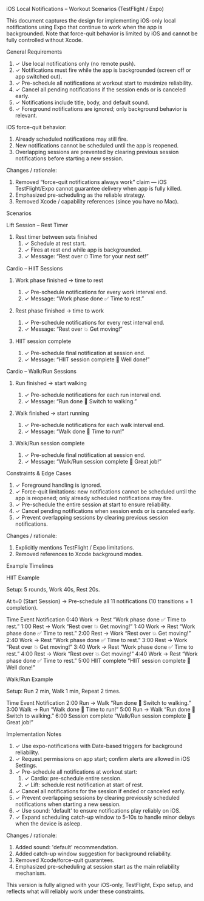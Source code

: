 
iOS Local Notifications – Workout Scenarios (TestFlight / Expo)

This document captures the design for implementing iOS-only local notifications using Expo that continue to work when the app is backgrounded. Note that force-quit behavior is limited by iOS and cannot be fully controlled without Xcode.


General Requirements

1. ✓ Use local notifications only (no remote push).
2. ✓ Notifications must fire while the app is backgrounded (screen off or app switched out).
3. ✓ Pre-schedule all notifications at workout start to maximize reliability.
4. ✓ Cancel all pending notifications if the session ends or is canceled early.
5. ✓ Notifications include title, body, and default sound.
6. ✓ Foreground notifications are ignored; only background behavior is relevant.


iOS force-quit behavior:

1. Already scheduled notifications may still fire.
2. New notifications cannot be scheduled until the app is reopened.
3. Overlapping sessions are prevented by clearing previous session notifications before starting a new session.


Changes / rationale:

1. Removed “force-quit notifications always work” claim — iOS TestFlight/Expo cannot guarantee delivery when app is fully killed.
2. Emphasized pre-scheduling as the reliable strategy.
3. Removed Xcode / capability references (since you have no Mac).

Scenarios


Lift Session – Rest Timer

1. Rest timer between sets finished
   1. ✓ Schedule at rest start.
   2. ✓ Fires at rest end while app is backgrounded.
   3. ✓ Message: “Rest over ⏱ Time for your next set!”


Cardio – HIIT Sessions

1. Work phase finished → time to rest
   1. ✓ Pre-schedule notifications for every work interval end.
   2. ✓ Message: “Work phase done ✅ Time to rest.”

2. Rest phase finished → time to work
   1. ✓ Pre-schedule notifications for every rest interval end.
   2. ✓ Message: “Rest over 💥 Get moving!”

3. HIIT session complete
   1. ✓ Pre-schedule final notification at session end.
   2. ✓ Message: “HIIT session complete 🎉 Well done!”


Cardio – Walk/Run Sessions

1. Run finished → start walking
   1. ✓ Pre-schedule notifications for each run interval end.
   2. ✓ Message: “Run done 🏃 Switch to walking.”

2. Walk finished → start running
   1. ✓ Pre-schedule notifications for each walk interval end.
   2. ✓ Message: “Walk done 🚶 Time to run!”

3. Walk/Run session complete
   1. ✓ Pre-schedule final notification at session end.
   2. ✓ Message: “Walk/Run session complete 🎉 Great job!”


Constraints & Edge Cases

1. ✓ Foreground handling is ignored.
2. ✓ Force-quit limitations: new notifications cannot be scheduled until the app is reopened; only already scheduled notifications may fire.
3. ✓ Pre-schedule the entire session at start to ensure reliability.
4. ✓ Cancel pending notifications when session ends or is canceled early.
5. ✓ Prevent overlapping sessions by clearing previous session notifications.


Changes / rationale:

1. Explicitly mentions TestFlight / Expo limitations.
2. Removed references to Xcode background modes.

Example Timelines

HIIT Example

Setup: 5 rounds, Work 40s, Rest 20s.

At t=0 (Start Session) → Pre-schedule all 11 notifications (10 transitions + 1 completion).

Time	Event	Notification
0:40	Work → Rest	“Work phase done ✅ Time to rest.”
1:00	Rest → Work	“Rest over 💥 Get moving!”
1:40	Work → Rest	“Work phase done ✅ Time to rest.”
2:00	Rest → Work	“Rest over 💥 Get moving!”
2:40	Work → Rest	“Work phase done ✅ Time to rest.”
3:00	Rest → Work	“Rest over 💥 Get moving!”
3:40	Work → Rest	“Work phase done ✅ Time to rest.”
4:00	Rest → Work	“Rest over 💥 Get moving!”
4:40	Work → Rest	“Work phase done ✅ Time to rest.”
5:00	HIIT complete	“HIIT session complete 🎉 Well done!”

Walk/Run Example

Setup: Run 2 min, Walk 1 min, Repeat 2 times.

Time	Event	Notification
2:00	Run → Walk	“Run done 🏃 Switch to walking.”
3:00	Walk → Run	“Walk done 🚶 Time to run!”
5:00	Run → Walk	“Run done 🏃 Switch to walking.”
6:00	Session complete	“Walk/Run session complete 🎉 Great job!”


Implementation Notes

1. ✓ Use expo-notifications with Date-based triggers for background reliability.
2. ✓ Request permissions on app start; confirm alerts are allowed in iOS Settings.
3. ✓ Pre-schedule all notifications at workout start:
   1. ✓ Cardio: pre-schedule entire session.
   2. ✓ Lift: schedule rest notification at start of rest.
4. ✓ Cancel all notifications for the session if ended or canceled early.
5. ✓ Prevent overlapping sessions by clearing previously scheduled notifications when starting a new session.
6. ✓ Use sound: 'default' to ensure notifications play reliably on iOS.
7. ✓ Expand scheduling catch-up window to 5–10s to handle minor delays when the device is asleep.


Changes / rationale:

1. Added sound: 'default' recommendation.
2. Added catch-up window suggestion for background reliability.
3. Removed Xcode/force-quit guarantees.
4. Emphasized pre-scheduling at session start as the main reliability mechanism.

This version is fully aligned with your iOS-only, TestFlight, Expo setup, and reflects what will reliably work under these constraints.
